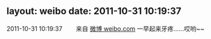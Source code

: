 layout: weibo
date: 2011-10-31 10:19:37
---
2011-10-31 10:19:37  &nbsp;&nbsp;&nbsp;&nbsp;&nbsp;&nbsp; 来自 <a href="http://weibo.com/" rel="nofollow">微博 weibo.com</a>
一早起来牙疼……哎哟~~ ​​​
